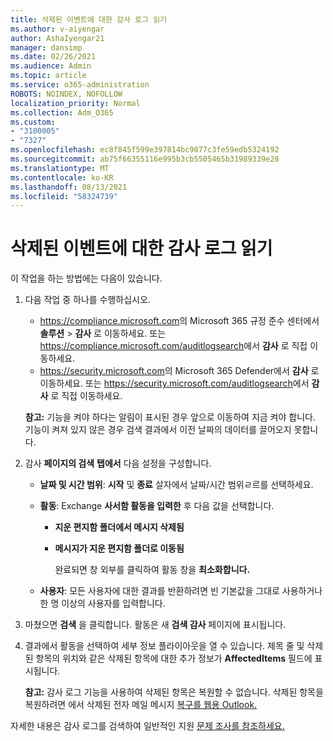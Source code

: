 ```yaml
---
title: 삭제된 이벤트에 대한 감사 로그 읽기
ms.author: v-aiyengar
author: AshaIyengar21
manager: dansimp
ms.date: 02/26/2021
ms.audience: Admin
ms.topic: article
ms.service: o365-administration
ROBOTS: NOINDEX, NOFOLLOW
localization_priority: Normal
ms.collection: Adm_O365
ms.custom:
- "3100005"
- "7327"
ms.openlocfilehash: ec8f845f599e397814bc9077c3fe59edb5324192
ms.sourcegitcommit: ab75f66355116e995b3cb5505465b31989339e28
ms.translationtype: MT
ms.contentlocale: ko-KR
ms.lasthandoff: 08/13/2021
ms.locfileid: "58324739"
---
```

# <a name="read-the-audit-logs-for-deleted-events"></a>삭제된 이벤트에 대한 감사 로그 읽기

이 작업을 하는 방법에는 다음이 있습니다.

1. 다음 작업 중 하나를 수행하십시오.
   - <https://compliance.microsoft.com>의 Microsoft 365 규정 준수 센터에서 **솔루션** \> **감사** 로 이동하세요. 또는 <https://compliance.microsoft.com/auditlogsearch>에서 **감사** 로 직접 이동하세요.
   - <https://security.microsoft.com>의 Microsoft 365 Defender에서 **감사** 로 이동하세요. 또는 <https://security.microsoft.com/auditlogsearch>에서 **감사** 로 직접 이동하세요.

    **참고:** 기능을 켜야 하다는 알림이 표시된 경우 앞으로 이동하여 지금 켜야 합니다. 기능이 켜져 있지 않은 경우 검색 결과에서 이전 날짜의 데이터를 끌어오지 못합니다.

2. 감사 **페이지의 검색** **탭에서** 다음 설정을 구성합니다.
   - **날짜 및 시간 범위**: **시작** 및 **종료** 살자에서 날짜/시간 범위ㄹ르를 선택하세요.
   - **활동**: Exchange **사서함 활동을 입력한** 후 다음 값을 선택합니다.
     - **지운 편지함 폴더에서 메시지 삭제됨**
     - **메시지가 지운 편지함 폴더로 이동됨**

       완료되면 창 외부를 클릭하여 활동 창을 **최소화합니다.**

   - **사용자**: 모든 사용자에 대한 결과를 반환하려면 빈 기본값을 그대로 사용하거나 한 명 이상의 사용자를 입력합니다.

3. 마쳤으면 **검색** 을 클릭합니다. 활동은 새 **검색 감사** 페이지에 표시됩니다.

4. 결과에서 활동을 선택하여 세부 정보 플라이아웃을 열 수 있습니다. 제목 줄 및 삭제된 항목의 위치와 같은 삭제된 항목에 대한 추가 정보가 **AffectedItems** 필드에 표시됩니다.

   **참고:** 감사 로그 기능을 사용하여 삭제된 항목은 복원할 수 없습니다. 삭제된 항목을 복원하려면 에서 삭제된 전자 메일 메시지 [복구를 웹용 Outlook.](https://support.microsoft.com/office/recover-deleted-email-messages-in-outlook-on-the-web-a8ca78ac-4721-4066-95dd-571842e9fb11)

자세한 내용은 감사 로그를 검색하여 일반적인 지원 [문제 조사를 참조하세요.](https://docs.microsoft.com/microsoft-365/compliance/auditing-troubleshooting-scenarios)
